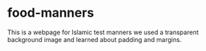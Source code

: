 # food-manners
This is a webpage for Islamic test manners
we used a transparent background image and learned about padding and margins.
